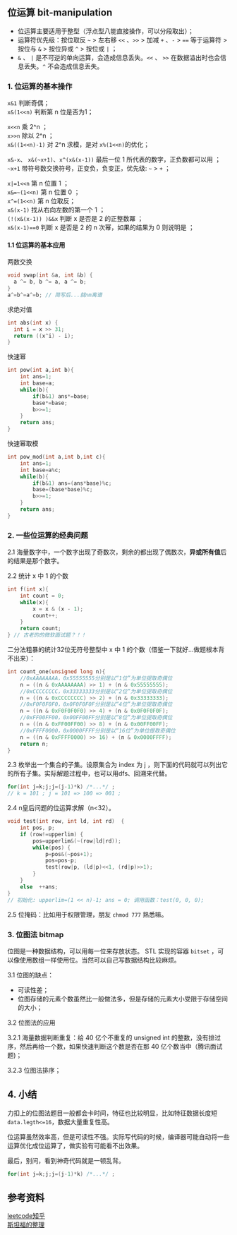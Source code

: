 ## 位运算 bit-manipulation

+ 位运算主要适用于整型（浮点型八能直接操作，可以分段取出）；
+ 运算符优先级：按位取反 `~` > 左右移 `<<` 、`>>` > 加减 `+` 、`-` > `==` 等于运算符 > 按位与 `&` > 按位异或 `^` > 按位或 `|` ；
+ `&` 、 `|` 是不可逆的单向运算，会造成信息丢失。`<<` 、 `>>` 在数据溢出时也会信息丢失。`^` 不会造成信息丢失。

### 1. 位运算的基本操作

`x&1` 判断奇偶；  
`x&(1<<n)` 判断第 n 位是否为1；    

`x<<n` 乘 2^n ；  
`x>>n` 除以 2^n ；  
`x&((1<<n)-1)` 对 2^n 求模，是对 `x%(1<<n)`的优化；  

`x&-x`、 `x&(~x+1)`、`x^(x&(x-1))` 最后一位 1 所代表的数字，正负数都可以用 ；  
`~x+1` 带符号数交换符号，正变负，负变正，优先级: `~` > `+` ；  

`x|=1<<n` 第 n 位置 1 ；  
`x&=~(1<<n)` 第 n 位置 0 ；   
`x^=(1<<n)` 第 n 位取反；   
`x&(x-1)` 找从右向左数的第一个 1 ；  
`(!(x&(x-1)) )&&x` 判断 x 是否是 2 的正整数冪 ；  
`x&(x-1)==0` 判断 x 是否是 2 的 n 次幂，如果的结果为 0 则说明是 ；  

#### 1.1 位运算的基本应用  
两数交换
```cpp
void swap(int &a, int &b) {   
  a ^= b, b ^= a, a ^= b;  
}      
a^=b^=a^=b; // 简写后...就nm离谱
```
求绝对值
```cpp
int abs(int x) {   
  int i = x >> 31;    
  return ((x^i) - i);    
}   
```
快速幂
```cpp
int pow(int a,int b){   
    int ans=1;   
    int base=a;   
    while(b){   
        if(b&1) ans*=base;   
        base*=base;   
        b>>=1;   
    }   
    return ans;   
}   
```
快速幂取模
```cpp
int pow_mod(int a,int b,int c){   
    int ans=1;   
    int base=a%c;   
    while(b){   
        if(b&1) ans=(ans*base)%c;   
        base=(base*base)%c;   
        b>>=1;   
    }   
    return ans;   
}   
```   
### 2. 一些位运算的经典问题

2.1 海量数字中，一个数字出现了奇数次，剩余的都出现了偶数次，**异或所有值**后的结果是那个数字。

2.2 统计 x 中 1 的个数
```cpp
int f(int x){   
    int count = 0;   
    while(x){    
        x = x & (x - 1);     
        count++;    
    }   
    return count;  
} // 古老的的微软面试题？！！
```  

二分法粗暴的统计32位无符号整型中 x 中 1 的个数（借鉴一下就好...做题根本背不出来）：
```cpp
int count_one(unsigned long n){     
    //0xAAAAAAAA，0x55555555分别是以“1位”为单位提取奇偶位   
    n = ((n & 0xAAAAAAAA) >> 1) + (n & 0x55555555);   
    //0xCCCCCCCC，0x33333333分别是以“2位”为单位提取奇偶位   
    n = ((n & 0xCCCCCCCC) >> 2) + (n & 0x33333333);   
    //0xF0F0F0F0，0x0F0F0F0F分别是以“4位”为单位提取奇偶位   
    n = ((n & 0xF0F0F0F0) >> 4) + (n & 0x0F0F0F0F);   
    //0xFF00FF00，0x00FF00FF分别是以“8位”为单位提取奇偶位   
    n = ((n & 0xFF00FF00) >> 8) + (n & 0x00FF00FF);   
    //0xFFFF0000，0x0000FFFF分别是以“16位”为单位提取奇偶位   
    n = ((n & 0xFFFF0000) >> 16) + (n & 0x0000FFFF);   
    return n;  
}
```

2.3 枚举出一个集合的子集。设原集合为 index 为 j ，则下面的代码就可以列出它的所有子集。实际解题过程中，也可以用dfs、回溯来代替。
```cpp
for(int j=k;j;j=(j-1)*k) /*...*/ ;    
// k = 101 ; j = 101 => 100 => 001 ;
```

2.4 n皇后问题的位运算求解（n<32）。
```cpp
void test(int row, int ld, int rd)  {       
    int pos, p;        
    if (row!=upperlim) {            
        pos=upperlim&(~(row|ld|rd));     
        while(pos) {       
            p=pos&(~pos+1);         
            pos=pos-p;   
            test(row|p, (ld|p)<<1, (rd|p)>>1);    
        }  
    }  
    else  ++ans;  
}  
// 初始化: upperlim=(1 << n)-1; ans = 0; 调用函数：test(0, 0, 0);   
```

2.5 位掩码：比如用于权限管理，朋友 `chmod 777` 熟悉嘛。

### 3. 位图法 bitmap

位图是一种数据结构，可以用每一位来存放状态。 STL 实现的容器 `bitset` ，可以像使用数组一样使用位。当然可以自己写数据结构比较麻烦。

3.1 位图的缺点：
+ 可读性差；
+ 位图存储的元素个数虽然比一般做法多，但是存储的元素大小受限于存储空间的大小；  

3.2 位图法的应用  

3.2.1 海量数据判断重复：给 40 亿个不重复的 unsigned int 的整数，没有排过序，然后再给一个数，如果快速判断这个数是否在那 40 亿个数当中（腾讯面试题)；

3.2.3 位图法排序；  

## 4. 小结

力扣上的位图法题目一般都会卡时间，特征也比较明显，比如特征数据长度短`data.legth<=16`，数据大量重复性高。

位运算虽然效率高，但是可读性不强。实际写代码的时候，编译器可能自动将一些运算优化成位运算了，做实验有可能看不出效果。

最后，别问，看到神奇代码就是一顿乱背。
```cpp
for(int j=k;j;j=(j-1)*k) /*...*/ ;
```

## 参考资料

[leetcode知乎](https://www.zhihu.com/question/38206659/answer/736472332)     
[斯坦福的整理](http://graphics.stanford.edu/~seander/bithacks.html#OperationCounting )  